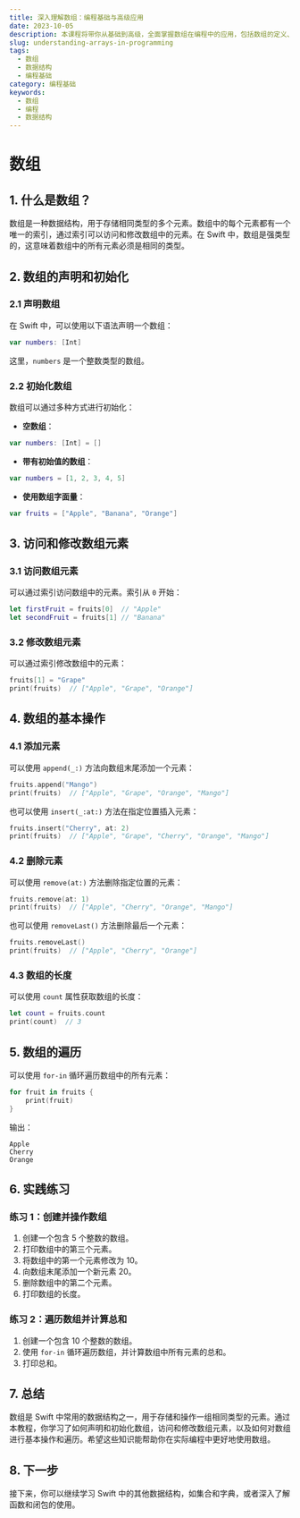 ```yaml
---
title: 深入理解数组：编程基础与高级应用
date: 2023-10-05
description: 本课程将带你从基础到高级，全面掌握数组在编程中的应用，包括数组的定义、操作、常见算法及实际案例分析。
slug: understanding-arrays-in-programming
tags:
  - 数组
  - 数据结构
  - 编程基础
category: 编程基础
keywords:
  - 数组
  - 编程
  - 数据结构
---
```


# 数组

## 1. 什么是数组？

数组是一种数据结构，用于存储相同类型的多个元素。数组中的每个元素都有一个唯一的索引，通过索引可以访问和修改数组中的元素。在 Swift 中，数组是强类型的，这意味着数组中的所有元素必须是相同的类型。

## 2. 数组的声明和初始化

### 2.1 声明数组

在 Swift 中，可以使用以下语法声明一个数组：

```swift
var numbers: [Int]
```

这里，`numbers` 是一个整数类型的数组。

### 2.2 初始化数组

数组可以通过多种方式进行初始化：

- **空数组**：

```swift
var numbers: [Int] = []
```

- **带有初始值的数组**：

```swift
var numbers = [1, 2, 3, 4, 5]
```

- **使用数组字面量**：

```swift
var fruits = ["Apple", "Banana", "Orange"]
```

## 3. 访问和修改数组元素

### 3.1 访问数组元素

可以通过索引访问数组中的元素。索引从 `0` 开始：

```swift
let firstFruit = fruits[0]  // "Apple"
let secondFruit = fruits[1] // "Banana"
```

### 3.2 修改数组元素

可以通过索引修改数组中的元素：

```swift
fruits[1] = "Grape"
print(fruits)  // ["Apple", "Grape", "Orange"]
```

## 4. 数组的基本操作

### 4.1 添加元素

可以使用 `append(_:)` 方法向数组末尾添加一个元素：

```swift
fruits.append("Mango")
print(fruits)  // ["Apple", "Grape", "Orange", "Mango"]
```

也可以使用 `insert(_:at:)` 方法在指定位置插入元素：

```swift
fruits.insert("Cherry", at: 2)
print(fruits)  // ["Apple", "Grape", "Cherry", "Orange", "Mango"]
```

### 4.2 删除元素

可以使用 `remove(at:)` 方法删除指定位置的元素：

```swift
fruits.remove(at: 1)
print(fruits)  // ["Apple", "Cherry", "Orange", "Mango"]
```

也可以使用 `removeLast()` 方法删除最后一个元素：

```swift
fruits.removeLast()
print(fruits)  // ["Apple", "Cherry", "Orange"]
```

### 4.3 数组的长度

可以使用 `count` 属性获取数组的长度：

```swift
let count = fruits.count
print(count)  // 3
```

## 5. 数组的遍历

可以使用 `for-in` 循环遍历数组中的所有元素：

```swift
for fruit in fruits {
    print(fruit)
}
```

输出：

```
Apple
Cherry
Orange
```

## 6. 实践练习

### 练习 1：创建并操作数组

1. 创建一个包含 5 个整数的数组。
2. 打印数组中的第三个元素。
3. 将数组中的第一个元素修改为 10。
4. 向数组末尾添加一个新元素 20。
5. 删除数组中的第二个元素。
6. 打印数组的长度。

### 练习 2：遍历数组并计算总和

1. 创建一个包含 10 个整数的数组。
2. 使用 `for-in` 循环遍历数组，并计算数组中所有元素的总和。
3. 打印总和。

## 7. 总结

数组是 Swift 中常用的数据结构之一，用于存储和操作一组相同类型的元素。通过本教程，你学习了如何声明和初始化数组，访问和修改数组元素，以及如何对数组进行基本操作和遍历。希望这些知识能帮助你在实际编程中更好地使用数组。

## 8. 下一步

接下来，你可以继续学习 Swift 中的其他数据结构，如集合和字典，或者深入了解函数和闭包的使用。